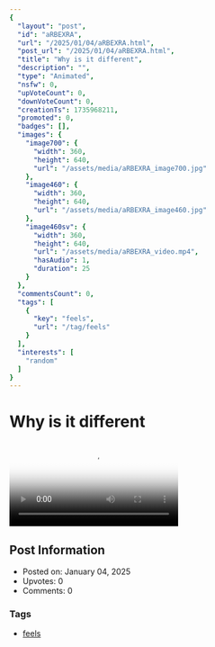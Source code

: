 ```yaml
---
{
  "layout": "post",
  "id": "aRBEXRA",
  "url": "/2025/01/04/aRBEXRA.html",
  "post_url": "/2025/01/04/aRBEXRA.html",
  "title": "Why is it different",
  "description": "",
  "type": "Animated",
  "nsfw": 0,
  "upVoteCount": 0,
  "downVoteCount": 0,
  "creationTs": 1735968211,
  "promoted": 0,
  "badges": [],
  "images": {
    "image700": {
      "width": 360,
      "height": 640,
      "url": "/assets/media/aRBEXRA_image700.jpg"
    },
    "image460": {
      "width": 360,
      "height": 640,
      "url": "/assets/media/aRBEXRA_image460.jpg"
    },
    "image460sv": {
      "width": 360,
      "height": 640,
      "url": "/assets/media/aRBEXRA_video.mp4",
      "hasAudio": 1,
      "duration": 25
    }
  },
  "commentsCount": 0,
  "tags": [
    {
      "key": "feels",
      "url": "/tag/feels"
    }
  ],
  "interests": [
    "random"
  ]
}
---
```


# Why is it different

<video controls playsinline loop poster="/assets/media/aRBEXRA_image460.jpg">
  <source src="/assets/media/aRBEXRA_video.mp4" type="video/mp4">
  Your browser does not support the video tag.
</video>

## Post Information

- Posted on: January 04, 2025
- Upvotes: 0
- Comments: 0

### Tags

- [feels](/tag/feels)
